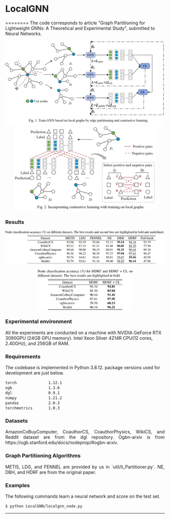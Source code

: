 # LocalGNN
========
The code corresponds to article "Graph Partitioning for Lightweight GNNs: A Theoretical and Experimental Study", submitted to Neural Networks.
<p align="center">
  <img width="550" src="m1.jpg"> <img width="450" src="m2.jpg">
</p>

### Results

<p align="center">
  <img width="600" src="ruacc.jpg">  
</p>

<p align="center">
  <img width="300" src="clacc.jpg"> 
</p>


### Experimental environment 
All the experiments are conducted on a machine with NVIDIA GeForce RTX 3090GPU (24GB GPU memory). Intel Xeon Silver 4214R CPU(12 cores, 2.40GHz), and 256GB of RAM.



### Requirements
The codebase is implemented in Python 3.8.12. package versions used for development are just below.
```
torch              1.12.1
ogb                1.3.6
dgl                0.9.1
numpy              1.21.2
pandas             2.0.3
torchmetrics       1.0.3
```



### Datasets
<p align="justify">
 AmazonCoBuyComputer, CoauthorCS, CoauthorPhysics,  WikiCS, and Reddit dataset are from the dgl repository. Ogbn-arxiv is from https://ogb.stanford.edu/docs/nodeprop/#ogbn-arxiv.</p>
 
### Graph Partitioning Algorithms
<p align="justify">
METIS, LDG, and FENNEL are provided by us in `util/li_Partitioner.py`. NE, DBH, and HDRF are from the original paper.



### Examples
<p align="justify">
The following commands learn a neural network and score on the test set. </p>

```sh
$ python LocalGNN/localgnn_node.py
```



----------------------

